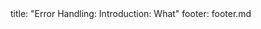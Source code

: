 <frontmatter>
title: "Error Handling: Introduction: What"
footer: footer.md
</frontmatter>

<include src="unit-inPage-asFlat.md" boilerplate />